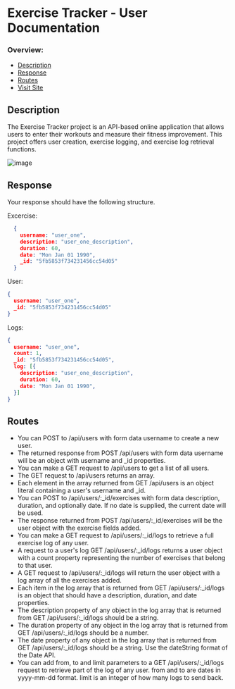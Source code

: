 # Exercise Tracker - User Documentation
### Overview:
- [Description](#description)
- [Response](#response)
- [Routes](#routes)
- [Visit Site](https://obn-excercise-tracker.onrender.com/)


## Description
The Exercise Tracker project is an API-based online application that allows users to enter their workouts and measure their fitness improvement. This project offers user creation, exercise logging, and exercise log retrieval functions.

![image](https://github.com/obedNuertey1/backend-project-4/assets/101027384/8156ae07-9328-4e06-8e98-03bc65dec21d)


## Response
Your response should have the following structure.

Excercise: 
```json
  {
    username: "user_one",
    description: "user_one_description",
    duration: 60,
    date: "Mon Jan 01 1990",
    _id: "5fb5853f734231456cc54d05"
  }
```

User:
```json
{
  username: "user_one",
  _id: "5fb5853f734231456cc54d05"
}
```
Logs:
```json
{
  username: "user_one",
  count: 1,
  _id: "5fb5853f734231456cc54d05",
  log: [{
    description: "user_one_description",
    duration: 60,
    date: "Mon Jan 01 1990",
  }]
}
```

## Routes

* You can POST to /api/users with form data username to create a new user.
* The returned response from POST /api/users with form data username will be an object with username and _id properties.
* You can make a GET request to /api/users to get a list of all users.
* The GET request to /api/users returns an array.
* Each element in the array returned from GET /api/users is an object literal containing a user's username and _id.
* You can POST to /api/users/:_id/exercises with form data description, duration, and optionally date. If no date is supplied, the current date will be used.
* The response returned from POST /api/users/:_id/exercises will be the user object with the exercise fields added.
* You can make a GET request to /api/users/:_id/logs to retrieve a full exercise log of any user.
* A request to a user's log GET /api/users/:_id/logs returns a user object with a count property representing the number of exercises that belong to that user.
* A GET request to /api/users/:_id/logs will return the user object with a log array of all the exercises added.
* Each item in the log array that is returned from GET /api/users/:_id/logs is an object that should have a description, duration, and date properties.
* The description property of any object in the log array that is returned from GET /api/users/:_id/logs should be a string.
* The duration property of any object in the log array that is returned from GET /api/users/:_id/logs should be a number.
* The date property of any object in the log array that is returned from GET /api/users/:_id/logs should be a string. Use the dateString format of the Date API.
* You can add from, to and limit parameters to a GET /api/users/:_id/logs request to retrieve part of the log of any user. from and to are dates in yyyy-mm-dd format. limit is an integer of how many logs to send back.

